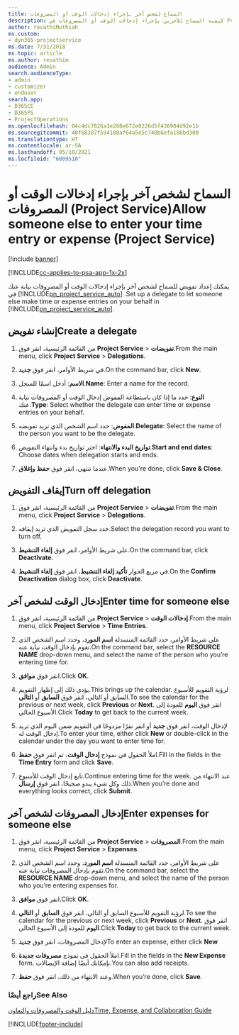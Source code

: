 ```yaml
---
title: السماح لشخص آخر بإجراء إدخالات الوقت أو المصروفات
description: كيفية السماح للآخرين بإجراء إدخالات الوقت أو المصروفات في Project Service
author: revathiMuthiah
ms.custom:
- dyn365-projectservice
ms.date: 7/31/2018
ms.topic: article
ms.author: revathim
audience: Admin
search.audienceType:
- admin
- customizer
- enduser
search.app:
- D365CE
- D365PS
- ProjectOperations
ms.openlocfilehash: 04c4dc7826a3e288e672e0226d5f436904d92e1b
ms.sourcegitcommit: 40f68387f594180af64a5e5c748b6efa188bd300
ms.translationtype: HT
ms.contentlocale: ar-SA
ms.lasthandoff: 05/10/2021
ms.locfileid: "6009510"
---
```

# <a name="allow-someone-else-to-enter-your-time-entry-or-expense-project-service"></a><span data-ttu-id="2c9e2-103">السماح لشخص آخر بإجراء إدخالات الوقت أو المصروفات (Project Service)</span><span class="sxs-lookup"><span data-stu-id="2c9e2-103">Allow someone else to enter your time entry or expense (Project Service)</span></span>

[!include [banner](../includes/psa-now-project-operations.md)]

[!INCLUDE[cc-applies-to-psa-app-1x-2x](../includes/cc-applies-to-psa-app-1x-2x.md)]

<span data-ttu-id="2c9e2-104">يمكنك إعداد تفويض للسماح لشخص آخر بإجراء إدخالات الوقت أو المصروفات نيابة عنك في [!INCLUDE[pn_project_service_auto](../includes/pn-project-service-auto.md)] .</span><span class="sxs-lookup"><span data-stu-id="2c9e2-104">Set up a delegate to let someone else make time or expense entries on your behalf in [!INCLUDE[pn_project_service_auto](../includes/pn-project-service-auto.md)].</span></span>  
  
## <a name="create-a-delegate"></a><span data-ttu-id="2c9e2-105">إنشاء تفويض</span><span class="sxs-lookup"><span data-stu-id="2c9e2-105">Create a delegate</span></span>  
  
1.  <span data-ttu-id="2c9e2-106">من القائمة الرئيسية، انقر فوق **Project Service** > **تفويضات**.</span><span class="sxs-lookup"><span data-stu-id="2c9e2-106">From the main menu, click **Project Service** > **Delegations**.</span></span>  
  
2.  <span data-ttu-id="2c9e2-107">في شريط الأوامر، انقر فوق **جديد**.</span><span class="sxs-lookup"><span data-stu-id="2c9e2-107">On the command bar, click **New**.</span></span>  
  
3. <span data-ttu-id="2c9e2-108">**الاسم**: أدخل اسمًا للسجل.</span><span class="sxs-lookup"><span data-stu-id="2c9e2-108">**Name**: Enter a name for the record.</span></span>  
  
4. <span data-ttu-id="2c9e2-109">**النوع**: حدد ما إذا كان باستطاعة المفوض إدخال الوقت أو المصروفات نيابة عنك.</span><span class="sxs-lookup"><span data-stu-id="2c9e2-109">**Type**: Select whether the delegate can enter time or expense entries on your behalf.</span></span>  
  
5. <span data-ttu-id="2c9e2-110">**المفوض**: حدد اسم الشخص الذي تريد تفويضه.</span><span class="sxs-lookup"><span data-stu-id="2c9e2-110">**Delegate**: Select the name of the person you want to be the delegate.</span></span>  
  
6. <span data-ttu-id="2c9e2-111">**تواريخ البدء والانتهاء**: اختر تواريخ بدء وانتهاء التفويض.</span><span class="sxs-lookup"><span data-stu-id="2c9e2-111">**Start and end dates**: Choose dates when delegation starts and ends.</span></span>  
  
7.  <span data-ttu-id="2c9e2-112">عندما تنتهي، انقر فوق **حفظ وإغلاق**.</span><span class="sxs-lookup"><span data-stu-id="2c9e2-112">When you're done, click **Save & Close**.</span></span>  
  
## <a name="turn-off-delegation"></a><span data-ttu-id="2c9e2-113">إيقاف التفويض</span><span class="sxs-lookup"><span data-stu-id="2c9e2-113">Turn off delegation</span></span>  
  
1.  <span data-ttu-id="2c9e2-114">من القائمة الرئيسية، انقر فوق **Project Service** > **تفويضات**.</span><span class="sxs-lookup"><span data-stu-id="2c9e2-114">From the main menu, click **Project Service** > **Delegations**.</span></span>  
  
2.  <span data-ttu-id="2c9e2-115">حدد سجل التفويض الذي تريد إيقافه.</span><span class="sxs-lookup"><span data-stu-id="2c9e2-115">Select the delegation record you want to turn off.</span></span>  
  
3.  <span data-ttu-id="2c9e2-116">على شريط الأوامر، انقر فوق **إلغاء التنشيط**.</span><span class="sxs-lookup"><span data-stu-id="2c9e2-116">On the command bar, click **Deactivate**.</span></span>  
  
4.  <span data-ttu-id="2c9e2-117">في مربع الحوار **تأكيد إلغاء التنشيط**، انقر فوق **إلغاء التنشيط**.</span><span class="sxs-lookup"><span data-stu-id="2c9e2-117">On the **Confirm Deactivation** dialog box, click **Deactivate**.</span></span>  
  
## <a name="enter-time-for-someone-else"></a><span data-ttu-id="2c9e2-118">إدخال الوقت لشخص آخر</span><span class="sxs-lookup"><span data-stu-id="2c9e2-118">Enter time for someone else</span></span>  
  
1.  <span data-ttu-id="2c9e2-119">من القائمة الرئيسية، انقر فوق **Project Service** > **إدخالات الوقت**.</span><span class="sxs-lookup"><span data-stu-id="2c9e2-119">From the main menu, click **Project Service** > **Time Entries**.</span></span>  
  
2.  <span data-ttu-id="2c9e2-120">على شريط الأوامر، حدد القائمة المنسدلة **اسم المورد**، وحدد اسم الشخص الذي تقوم بإدخال الوقت نيابة عنه.</span><span class="sxs-lookup"><span data-stu-id="2c9e2-120">On the command bar, select the **RESOURCE NAME** drop-down menu, and select the name of the person who you’re entering time for.</span></span>  
  
3.  <span data-ttu-id="2c9e2-121">انقر فوق **موافق**.</span><span class="sxs-lookup"><span data-stu-id="2c9e2-121">Click **OK**.</span></span>  
  
4.  <span data-ttu-id="2c9e2-122">يؤدي ذلك إلى إظهار التقويم.</span><span class="sxs-lookup"><span data-stu-id="2c9e2-122">This brings up the calendar.</span></span> <span data-ttu-id="2c9e2-123">لرؤية التقويم للأسبوع السابق أو التالي، انقر فوق **السابق** أو **التالي**.</span><span class="sxs-lookup"><span data-stu-id="2c9e2-123">To see the calendar for the previous or next week, click **Previous** or **Next**.</span></span> <span data-ttu-id="2c9e2-124">انقر فوق **اليوم** للعودة إلى الأسبوع الحالي.</span><span class="sxs-lookup"><span data-stu-id="2c9e2-124">Click **Today** to get back to the current week.</span></span>  
  
5.  <span data-ttu-id="2c9e2-125">لإدخال الوقت، انقر فوق **جديد** أو انقر نقرًا مزدوجًا في التقويم ضمن اليوم الذي تريد إدخال الوقت له.</span><span class="sxs-lookup"><span data-stu-id="2c9e2-125">To enter your time, either click **New** or double-click in the calendar under the day you want to enter time for.</span></span>  
  
6.  <span data-ttu-id="2c9e2-126">املأ الحقول في نموذج **إدخال الوقت‬**، ثم انقر فوق **حفظ**.</span><span class="sxs-lookup"><span data-stu-id="2c9e2-126">Fill in the fields in the **Time Entry** form and click **Save**.</span></span>  
  
7.  <span data-ttu-id="2c9e2-127">تابع إدخال الوقت للأسبوع.</span><span class="sxs-lookup"><span data-stu-id="2c9e2-127">Continue entering time for the week.</span></span> <span data-ttu-id="2c9e2-128">عند الانتهاء من ذلك وكل شيء يبدو صحيحًا، انقر فوق **إرسال**.</span><span class="sxs-lookup"><span data-stu-id="2c9e2-128">When you’re done and everything looks correct, click **Submit**.</span></span>  
  
## <a name="enter-expenses-for-someone-else"></a><span data-ttu-id="2c9e2-129">إدخال المصروفات لشخص آخر</span><span class="sxs-lookup"><span data-stu-id="2c9e2-129">Enter expenses for someone else</span></span>  
  
1.  <span data-ttu-id="2c9e2-130">من القائمة الرئيسية، انقر فوق **Project Service** > **المصروفات**.</span><span class="sxs-lookup"><span data-stu-id="2c9e2-130">From the main menu, click **Project Service** > **Expenses**.</span></span>  
  
2.  <span data-ttu-id="2c9e2-131">على شريط الأوامر، حدد القائمة المنسدلة **اسم المورد**، وحدد اسم الشخص الذي تقوم بإدخال المصروفات نيابة عنه.</span><span class="sxs-lookup"><span data-stu-id="2c9e2-131">On the command bar, select the **RESOURCE NAME** drop-down menu, and select the name of the person who you’re entering expenses for.</span></span>  
  
3.  <span data-ttu-id="2c9e2-132">انقر فوق **موافق**.</span><span class="sxs-lookup"><span data-stu-id="2c9e2-132">Click **OK**.</span></span>  
  
4.  <span data-ttu-id="2c9e2-133">لرؤية التقويم للأسبوع السابق أو التالي، انقر فوق **السابق** أو **التالي**.</span><span class="sxs-lookup"><span data-stu-id="2c9e2-133">To see the calendar for the previous or next week, click **Previous** or **Next**.</span></span> <span data-ttu-id="2c9e2-134">انقر فوق **اليوم** للعودة إلى الأسبوع الحالي.</span><span class="sxs-lookup"><span data-stu-id="2c9e2-134">Click **Today** to get back to the current week.</span></span>  
  
5.  <span data-ttu-id="2c9e2-135">لإدخال المصروفات، انقر فوق **جديد**</span><span class="sxs-lookup"><span data-stu-id="2c9e2-135">To enter an expense, either click **New**</span></span>  
  
6.  <span data-ttu-id="2c9e2-136">املأ الحقول في نموذج **مصروفات جديدة‬**.</span><span class="sxs-lookup"><span data-stu-id="2c9e2-136">Fill in the fields in the **New Expense** form.</span></span> <span data-ttu-id="2c9e2-137">بإمكانك أيضًا إضافة الإيصالات.</span><span class="sxs-lookup"><span data-stu-id="2c9e2-137">You can also add receipts.</span></span>  
  
7.  <span data-ttu-id="2c9e2-138">وعند الانتهاء من ذلك، انقر فوق **حفظ**.</span><span class="sxs-lookup"><span data-stu-id="2c9e2-138">When you’re done, click **Save**.</span></span>  
  
### <a name="see-also"></a><span data-ttu-id="2c9e2-139">راجع أيضًا</span><span class="sxs-lookup"><span data-stu-id="2c9e2-139">See Also</span></span>  
 [<span data-ttu-id="2c9e2-140">دليل الوقت والمصروفات والتعاون</span><span class="sxs-lookup"><span data-stu-id="2c9e2-140">Time, Expense, and Collaboration Guide</span></span>](../psa/time-expense-collaboration-guide.md)


[!INCLUDE[footer-include](../includes/footer-banner.md)]